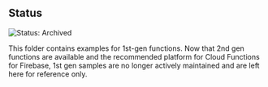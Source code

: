 ## Status

![Status: Archived](https://img.shields.io/badge/Status-Archived-red)

This folder contains examples for 1st-gen functions. Now that 2nd gen functions are available and the recommended platform for Cloud Functions for Firebase, 1st gen samples are no longer actively maintained and are left here for reference only.